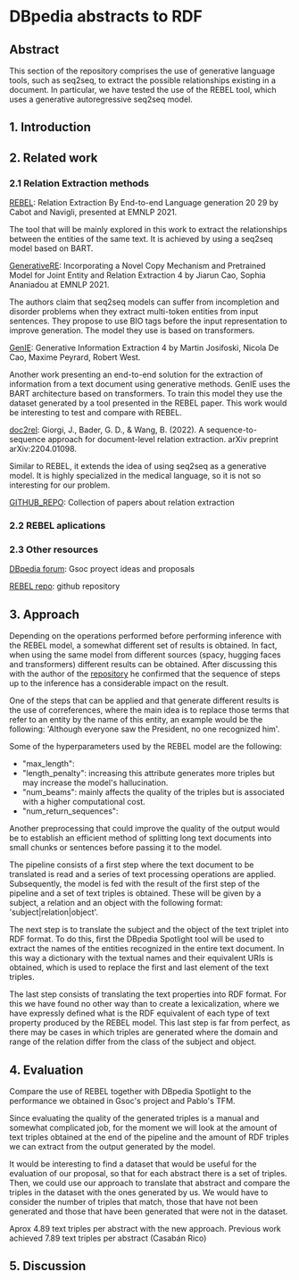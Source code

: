 # DBpedia abstracts to RDF

## Abstract
This section of the repository comprises the use of generative language tools, such as seq2seq, to extract the possible relationships existing in a document.
In particular, we have tested the use of the REBEL tool, which uses a generative autoregressive seq2seq model.

## 1. Introduction

## 2. Related work

### 2.1 Relation Extraction methods
[REBEL][1]: Relation Extraction By End-to-end Language generation 20 29 by Cabot and Navigli, presented at EMNLP 2021.

The tool that will be mainly explored in this work to extract the relationships between the entities of the same text. It is achieved by using a seq2seq model based on BART.

[GenerativeRE][2]: Incorporating a Novel Copy Mechanism and Pretrained Model for Joint Entity and Relation Extraction 4 by Jiarun Cao, Sophia Ananiadou at EMNLP 2021.

The authors claim that seq2seq models can suffer from incompletion and disorder problems when they extract multi-token entities from input sentences. They propose to use BIO tags before the input representation to improve generation. The model they use is based on transformers. 

[GenIE][3]: Generative Information Extraction 4 by Martin Josifoski, Nicola De Cao, Maxime Peyrard, Robert West.

Another work presenting an end-to-end solution for the extraction of information from a text document using generative methods. 
GenIE uses the BART architecture based on transformers.
To train this model they use the dataset generated by a tool presented in the REBEL paper. This work would be interesting to test and compare with REBEL.

[doc2rel][6]: Giorgi, J., Bader, G. D., & Wang, B. (2022). A sequence-to-sequence approach for document-level relation extraction. arXiv preprint arXiv:2204.01098.

Similar to REBEL, it extends the idea of using seq2seq as a generative model. It is highly specialized in the medical language, so it is not so interesting for our problem.

[GITHUB_REPO][7]: Collection of papers about relation extraction

### 2.2 REBEL aplications

### 2.3 Other resources
[DBpedia forum][4]: Gsoc proyect ideas and proposals

[REBEL repo][5]: github repository

[1]: https://aclanthology.org/2021.findings-emnlp.204.pdf
[2]: https://aclanthology.org/2021.findings-emnlp.182.pdf
[3]: https://arxiv.org/pdf/2112.08340.pdf
[4]: https://forum.dbpedia.org/t/lg2rdf-language-generation-to-generate-rdf-from-dbpedia-abstracts-gsoc2022/1545
[5]: https://github.com/Babelscape/rebel
[6]: https://arxiv.org/pdf/2204.01098.pdf
[7]: https://github.com/roomylee/awesome-relation-extraction
## 3. Approach

Depending on the operations performed before performing inference with the REBEL model, a somewhat different set of results is obtained. In fact, when using the same model from different sources (spacy, hugging faces and transformers) different results can be obtained. After discussing this with the author of the [repository](https://github.com/Babelscape/rebel/issues/41) he confirmed that the sequence of steps up to the inference has a considerable impact on the result.

One of the steps that can be applied and that generate different results is the use of correferences, where the main idea is to replace those terms that refer to an entity by the name of this entity, an example would be the following: 'Although everyone saw the President, no one recognized him'.

Some of the hyperparameters used by the REBEL model are the following: 
- "max_length": 
- "length_penalty": increasing this attribute generates more triples but may increase the model's hallucination.
- "num_beams": mainly affects the quality of the triples but is associated with a higher computational cost.
- "num_return_sequences": 

Another preprocessing that could improve the quality of the output would be to establish an efficient method of splitting long text documents into small chunks or sentences before passing it to the model.

The pipeline consists of a first step where the text document to be translated is read and a series of text processing operations are applied.
Subsequently, the model is fed with the result of the first step of the pipeline and a set of text triples is obtained. These will be given by a subject, a relation and an object with the following format: 'subject|relation|object'.

The next step is to translate the subject and the object of the text triplet into RDF format. To do this, first the DBpedia Spotlight tool will be used to extract the names of the entities recognized in the entire text document. In this way a dictionary with the textual names and their equivalent URIs is obtained, which is used to replace the first and last element of the text triples.

The last step consists of translating the text properties into RDF format. For this we have found no other way than to create a lexicalization, where we have expressly defined what is the RDF equivalent of each type of text property produced by the REBEL model. This last step is far from perfect, as there may be cases in which triples are generated where the domain and range of the relation differ from the class of the subject and object.

## 4. Evaluation
Compare the use of REBEL together with DBpedia Spotlight to the performance we obtained in Gsoc's project and Pablo's TFM.

Since evaluating the quality of the generated triples is a manual and somewhat complicated job, for the moment we will look at the amount of text triples obtained at the end of the pipeline and the amount of RDF triples we can extract from the output generated by the model.

It would be interesting to find a dataset that would be useful for the evaluation of our proposal, so that for each abstract there is a set of triples. Then, we could use our approach to translate that abstract and compare the triples in the dataset with the ones generated by us. We would have to consider the number of triples that match, those that have not been generated and those that have been generated that were not in the dataset.

Aprox 4.89 text triples per abstract with the new approach.
Previous work achieved 7.89 text triples per abstract (Casabán Rico)


## 5. Discussion
